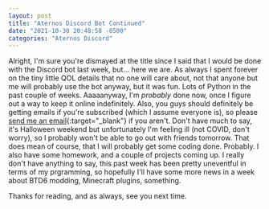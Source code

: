 ```yaml
---
layout: post
title: "Aternos Discord Bot Continued"
date: "2021-10-30 20:48:58 -0500"
categories: "Aternos Discord"
---
```


Alright, I'm sure you're dismayed at the title since I said that I would be done with the Discord bot last week, but... here we are. As always I spent forever on the tiny little QOL details that no one will care about, not that anyone but me will probably use the bot anyway, but it was fun. Lots of Python in the past couple of weeks. Aaaaanyway, I'm *probably* done now, once I figure out a way to keep it online indefinitely. Also, you guys should definitely be getting emails if you're subscribed (which I assume everyone is), so please [send me an email]{:target="_blank"} if you aren't. Don't have much to say, it's Halloween weekend but unfortunately I'm feeling ill (not COVID, don't worry), so I probably won't be able to go out with friends tomorrow. That does mean of course, that I will probably get some coding done. Probably. I also have some homework, and a  couple of projects coming up. I really don't have anything to say, this past week has been pretty uneventful in terms of my prgramming, so hopefully I'll have some more news in a week about BTD6 modding, Minecraft plugins, something.

Thanks for reading, and as always, see you next time.

[send me an email]: mailto:mtroalson@gmail.com
